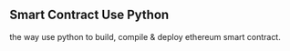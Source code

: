 ## Smart Contract Use Python
the way use python to build, compile & deploy ethereum smart contract.
